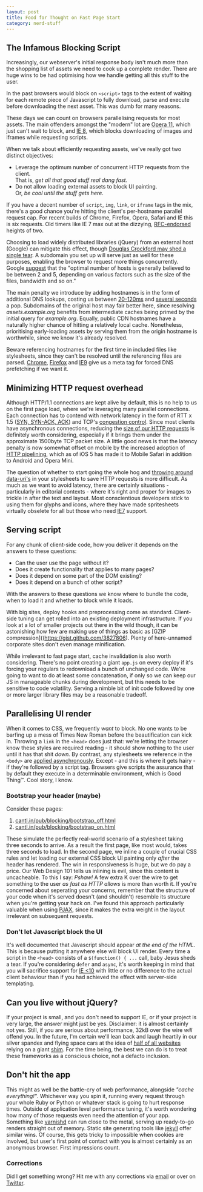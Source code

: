 ```yaml
---
layout: post
title: Food for Thought on Fast Page Start
category: nerd-stuff
---
```


## The Infamous Blocking Script

Increasingly, our webserver's initial response body isn't much more than the shopping list of assets we need to cook up a complete render. There are huge wins to be had optimising how we handle getting all this stuff to the user.

In the past browsers would block on <code>&lt;script&gt;</code> tags to the extent of waiting for each remote piece of Javascript to fully download, parse and execute before downloading the next asset. This was dumb for many reasons.

These days we can count on browsers parallelising requests for most assets. The main offenders amongst the "modern" lot are [Opera 11](http://www.browserscope.org/?category=network&ua=Opera%2011*), which just can't wait to block, and [IE 8](http://www.browserscope.org/?category=network&ua=IE%208*), which blocks downloading of images and iframes while requesting scripts.

When we talk about efficiently requesting assets, we've really got two distinct objectives:

* Leverage the optimum number of concurrent HTTP requests from the client.<br />That is, *get all that good stuff real dang fast.*
* Do not allow loading external assets to block UI painting.<br />Or, *be cool until the stuff gets here*.

If you have a decent number of <code>script</code>, <code>img</code>, <code>link</code>, or <code>iframe</code> tags in the mix, there's a good chance you're hitting the client's per-hostname parallel request cap. For recent builds of Chrome, Firefox, Opera, Safari and IE this is six requests. Old timers like IE 7 max out at the dizzying, [RFC-endorsed](http://www.w3.org/Protocols/rfc2616/rfc2616-sec8.html#sec8.1.4) heights of two.

Choosing to load widely distributed libraries (jQuery) from an external host (Google) can mitigate this effect, though [Douglas Crockford may shed a single tear](https://github.com/douglascrockford/JSON-js/blob/master/json2.js#L15). A subdomain you set up will serve just as well for these purposes, enabling the browser to request more things concurrently. Google [suggest](https://developers.google.com/speed/docs/best-practices/rtt) that the "optimal number of hosts is generally believed to be between 2 and 5, depending on various factors such as the size of the files, bandwidth and so on."

The main penalty we introduce by adding hostnames is in the form of additional DNS lookups, costing us between [20-120ms](http://developer.yahoo.com/performance/rules.html) and [several seconds](http://www.chromium.org/developers/design-documents/dns-prefetching) a pop. Subdomains of the original host may fair better here, since resolving *assets.example.org* benefits from intermediate caches being primed by the initial query for *example.org*. Equally, public CDN hostnames have a naturally higher chance of hitting a relatively local cache. Nonetheless, prioritising early-loading assets by serving them from the origin hostname is worthwhile, since we know it's already resolved.

Beware referencing hostnames for the first time in included files like stylesheets, since they can't be resolved until the referencing files are parsed. [Chrome](http://www.chromium.org/developers/design-documents/dns-prefetching), [Firefox](https://developer.mozilla.org/en-US/docs/Controlling_DNS_prefetching) and [IE9](http://blogs.msdn.com/b/ie/archive/2011/03/17/internet-explorer-9-network-performance-improvements.aspx) give us a meta tag for forced DNS prefetching if we want it.

## Minimizing HTTP request overhead

Although HTTP/1.1 connections are kept alive by default, this is no help to us on the first page load, where we're leveraging many parallel connections. Each connection has to contend with network latency in the form of RTT x 1.5 ([SYN, SYN-ACK, ACK](http://en.wikipedia.org/wiki/Transmission_Control_Protocol#Connection_establishment)) and TCP's [congestion control](http://tools.ietf.org/html/rfc5681). Since most clients have asynchronous connections, reducing the [size of our HTTP requests](https://developers.google.com/speed/docs/best-practices/request) is definitely worth considering, especially if it brings them under the approximate 1500byte TCP packet size. A little good news is that the latency penalty is now somewhat offset on mobile by the increased adoption of [HTTP pipelining](http://www.w3.org/Protocols/rfc2616/rfc2616-sec8.html), which as of iOS 5 has made it to Mobile Safari in addition to Android and Opera Mini.

The question of whether to start going the whole hog and [throwing around data-uri's](https://gist.github.com/3828068) in your stylesheets to save HTTP requests is more difficult. As much as we want to avoid latency, there are certainly situations - particularly in editorial contexts - where it's right and proper for images to trickle in after the text and layout. Most conscientious developers stick to using them for glyphs and icons, where they have made spritesheets virtually obselete for all but those who need [IE7](http://www.phpied.com/mhtml-when-you-need-data-uris-in-ie7-and-under/) support.

## Serving script

For any chunk of client-side code, how you deliver it depends on the answers to these questions:

* Can the user use the page without it?
* Does it create functionality that applies to many pages?
* Does it depend on some part of the DOM existing?
* Does it depend on a bunch of other script?

With the answers to these questions we know where to bundle the code, when to load it and whether to block while it loads.

With big sites, deploy hooks and preprocessing come as standard. Client-side tuning can get rolled into an existing deployment infrastructure. If you look at a lot of smaller projects out there in the wild though, it can be astonishing how few are making use of things as basic as [GZIP compression]((https://gist.github.com/3827806). Plenty of here-unnamed corporate sites don't even manage minification.

While irrelevant to fast page start, cache invalidation is also worth considering. There's no point creating a giant <code>app.js</code> on every deploy if it's forcing your regulars to redownload a bunch of unchanged code. We're going to want to do at least some concatenation, if only so we can keep our JS in manageable chunks during development, but this needs to be sensitive to code volatility. Serving a nimble bit of init code followed by one or more larger library files may be a reasonable tradeoff.

## Parallelising UI render

When it comes to CSS, we frequently *want* to block. No one wants to be barfing up a mess of Times New Roman before the beautification can kick in. Throwing a <code>link</code> in the <code>&lt;head&gt;</code> does just that: we're letting the browser know these styles are required reading - it should show nothing to the user until it has that shit *down.* By contrast, any stylesheets we reference in the <code>&lt;body&gt;</code> are <a href="http://cantl.in/pub/blocking/css/">applied asynchronously</a>. Except - and this is where it gets hairy - if they're followed by a script tag. Browsers give scripts the assurance that by default they execute in a determinable environment, which is Good Thing&trade;. Cool story, I know.

### Bootstrap your header (maybe)

Consider these pages:

1. [cantl.in/pub/blocking/bootstrap_off.html](http://cantl.in/pub/blocking/bootstrap_off.html)
2. [cantl.in/pub/blocking/bootstrap_on.html](http://cantl.in/pub/blocking/bootstrap_on.html)

These simulate the perfectly real-world scenario of a stylesheet taking three seconds to arrive. As a result the first page, like most would, takes three seconds to load. In the second page, we inline a couple of crucial CSS rules and let loading our external CSS block UI painting only *after* the header has rendered. The win in responsiveness is huge, but we do pay a price. Our Web Design 101 tells us inlining is evil, since this content is uncacheable. To this I say: *Pshaw!* A few extra K over the wire to get something to the user *as fast as HTTP allows* is more than worth it. If you're concerned about seperating your concerns, remember that the structure of your code when it's served doesn't (and shouldn't) resemble its structure when you're getting your hack on. I've found this approach particularly valuable when using [PJAX](http://pjax.heroku.com/), since it makes the extra weight in the layout irrelevant on subsequent requests.

### Don't let Javascript block the UI

It's well documented that Javascript should appear *at the end of the HTML*. This is because putting it anywhere else will block UI render. Every time a script in the <code>&lt;head&gt;</code> consists of a <code>$(function() { ...</code> call, baby Jesus sheds a tear. If you're considering <code>defer</code> and <code>async</code>, it's worth keeping in mind that you will sacrifice support for [IE &lt;10](http://caniuse.com/#feat=script-async) with little or no difference to the actual client behaviour than if you had achieved the effect with server-side templating.

## Can you live without jQuery?

If your project is small, and you don't need to support IE, or if your project is very large, the answer might just be yes. Disclaimer: it is almost certainly not yes. Still, if you are serious about performance, 32kB over the wire *will* offend you. In the future, I'm certain we'll lean back and laugh heartily in our silver spandex and flying space cars at the idea of [half of all websites](http://www.theregister.co.uk/2012/08/14/jquery_used_by_half_of_all_websites/) relying on a giant <a href="http://en.wikipedia.org/wiki/Shim_(computing)">shim</a>. For the time being, the best we can do is to treat these frameworks as a conscious choice, not a defacto inclusion.

## Don't hit the app

This might as well be the battle-cry of web performance, alongside *"cache everything!"*. Whichever way you spin it, running every request through your whole Ruby or Python or whatever stack is going to hurt response times. Outside of application level performance tuning, it's worth wondering how many of those requests even need the attention of your app. Something like [varnishd](https://www.varnish-cache.org/) can run close to the metal, serving up ready-to-go renders straight out of memory. Static site generating tools like [jekyll](https://github.com/mojombo/jekyll) offer similar wins.  Of course, this gets tricky to impossible when cookies are involved, but user's first point of contact with you is almost certainly as an anonymous browser. First impressions count.

### Corrections

Did I get something wrong? Hit me with any corrections via <a href="mailto:cantlin@ashrowan.com">email</a> or over on <a href="http://twitter.com/cantlin">Twitter</a>.

<!-- When every bit of Javascript in a project begins <code>$(function() {...</code>, something is amiss. Sure, there are reasons we might want to do that, but for too many <code>DOMContentLoaded</code> seems to be merely the defacto starting place. A script's goal should generally be to execute at the first moment it won't break, and in a world where it commonly constructs its own DOM, this can often be right away. The question to ask is *what is the desired execution context for this code*. Serving it at the right time trumps programmatically delaying execution.


I don't need to tell you to minify that shit. I don't need to tell you to GZIP it. <span style="font-size:12px;">If you're not doing any of the last three things, anything else I have to say is so much piss in the wind until you sort that shit out.</span>

Loading Javascript is not a simple matter, especially on large projects.


More staggering than this is how many hundreds of articles exist firmly instructing developers to , all of which are ignored.


Some script does need a complete DOM to work with, particularly if you're doing the bulk of your templating on the server side. But: in a world where much JS is minimally coupled to the initial DOM, and commonly responsible for constructing its own UI, executing as soon as we can 

In a world where script is minimally coupled to the initial DOM, and commonly responsible for constructing its own UI, it generally

Not only does it allow you the laziness of including your Javascript before it's time for it to execute, it can imply hard coupling between the rendered DOM and the Javascript. In a world where our JS is as often as not *building* the DOM.


Simply put, the responsiveness of a UI is a measure of how long it takes something to happen after a user has done something. Your website has an invisible button, called "Open this website", which is the first button every user presses, one way or another. How fast we start is everything - 


People got all kinds of upset about the notorious "FOUT" caused by text using a remote @font-face being rendered before the font file had loaded

Stylesheets and scripts may download in paralell, but how they impact page render is a very different matter. In Chrome, IE and Safari, a CSS link tag in the <code>&lt;head&gt;</code> will completely block page render. You might think is would be a good thing - no one wants a mess of Times New Roman flooding the page before the CSS can kick in. Still, I contend that really, we can do better than this. Show a spinner, your page background colour or your logo: anything to let the user know *it's working*. Drop an <code>&lt;img style="background:url(data-uri..." /&gt;</code> if you have to, that little bit of uncacheable inline data pails in comparison to all those bits of network latency your page is waiting on. -->
